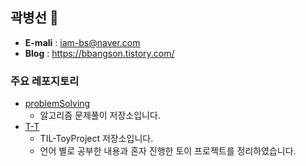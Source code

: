 ## 곽병선 👋

- **E-mali** : iam-bs@naver.com
- **Blog** : https://bbangson.tistory.com/



### 주요 레포지토리

- [problemSolving](https://github.com/kwak-bs/problemSolving)
  - 알고리즘 문제풀이 저장소입니다. 
- [T-T](https://github.com/kwak-bs/T-T)
  - TIL-ToyProject 저장소입니다. 
  - 언어 별로 공부한 내용과 혼자 진행한 토이 프로젝트를 정리하였습니다.

<!--
**kwak-bs/kwak-bs** is a ✨ _special_ ✨ repository because its `README.md` (this file) appears on your GitHub profile.

Here are some ideas to get you started:

- 🔭 I’m currently working on ...
- 🌱 I’m currently learning ...
- 👯 I’m looking to collaborate on ...
- 🤔 I’m looking for help with ...
- 💬 Ask me about ...
- 📫 How to reach me: ...
- 😄 Pronouns: ...
- ⚡ Fun fact: ...
-->

